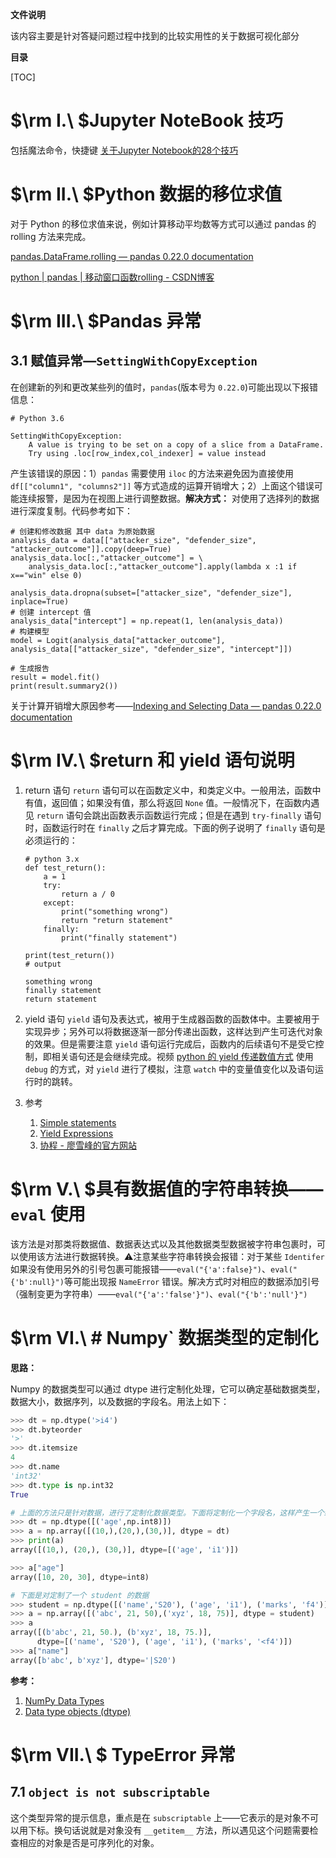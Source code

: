 **文件说明**

该内容主要是针对答疑问题过程中找到的比较实用性的关于数据可视化部分

**目录**

[TOC]

# $\rm I.\ $Jupyter NoteBook 技巧

包括魔法命令，快捷键
[关于Jupyter Notebook的28个技巧](https://zhuanlan.zhihu.com/p/32600329)

# $\rm II.\ $Python 数据的移位求值
对于 Python 的移位求值来说，例如计算移动平均数等方式可以通过 pandas 的 rolling 方法来完成。

[pandas.DataFrame.rolling — pandas 0.22.0 documentation](https://pandas.pydata.org/pandas-docs/stable/generated/pandas.DataFrame.rolling.html)

[python | pandas | 移动窗口函数rolling - CSDN博客](https://blog.csdn.net/xxzhangx/article/details/76938053)

# $\rm III.\ $Pandas 异常

## 3.1 赋值异常—`SettingWithCopyException`

在创建新的列和更改某些列的值时，`pandas`(版本号为 `0.22.0`)可能出现以下报错信息：

```{python}
# Python 3.6

SettingWithCopyException:
 	A value is trying to be set on a copy of a slice from a DataFrame.
 	Try using .loc[row_index,col_indexer] = value instead

```

产生该错误的原因：1）`pandas`	需要使用 `iloc` 的方法来避免因为直接使用 `df[["column1", "columns2"]]` 等方式造成的运算开销增大；2）上面这个错误可能连续报警，是因为在视图上进行调整数据。**解决方式：** 对使用了选择列的数据进行深度复制。代码参考如下：

```
# 创建和修改数据 其中 data 为原始数据
analysis_data = data[["attacker_size", "defender_size", "attacker_outcome"]].copy(deep=True)
analysis_data.loc[:,"attacker_outcome"] = \
    analysis_data.loc[:,"attacker_outcome"].apply(lambda x :1 if x=="win" else 0)
    
analysis_data.dropna(subset=["attacker_size", "defender_size"], inplace=True)
# 创建 intercept 值
analysis_data["intercept"] = np.repeat(1, len(analysis_data))
# 构建模型
model = Logit(analysis_data["attacker_outcome"], analysis_data[["attacker_size", "defender_size", "intercept"]])

# 生成报告
result = model.fit()
print(result.summary2())
```

关于计算开销增大原因参考——[Indexing and Selecting Data — pandas 0.22.0 documentation](http://pandas.pydata.org/pandas-docs/stable/indexing.html#indexing-view-versus-copy)

# $\rm IV.\ $return 和 yield 语句说明
1. return 语句
`return` 语句可以在函数定义中，和类定义中。一般用法，函数中有值，返回值；如果没有值，那么将返回 `None` 值。一般情况下，在函数内遇见 `return` 语句会跳出函数表示函数运行完成；但是在遇到 `try-finally` 语句时，函数运行时在 `finally` 之后才算完成。下面的例子说明了 `finally` 语句是必须运行的：
	
	```{python}
	# python 3.x
	def test_return():
	    a = 1
	    try:
	        return a / 0
	    except:
	        print("something wrong")
	        return "return statement"
	    finally:
	        print("finally statement")
	
	print(test_return())
	# output        
	
	something wrong
	finally statement
	return statement
	```

2. yield 语句
`yield` 语句及表达式，被用于生成器函数的函数体中。主要被用于实现异步；另外可以将数据逐渐一部分传递出函数，这样达到产生可迭代对象的效果。但是需要注意 `yield` 语句运行完成后，函数内的后续语句不是受它控制，即相关语句还是会继续完成。视频 [python 的 yield 传递数值方式](https://www.bilibili.com/video/av23757923) 使用 `debug` 的方式，对 `yield` 进行了模拟，注意 `watch` 中的变量值变化以及语句运行时的跳转。


3. 参考
	1. [Simple statements](https://docs.python.org/3.6/reference/simple_stmts.html#the-return-statement)
	2. [Yield Expressions](https://docs.python.org/3.6/reference/expressions.html#yieldexpr)
	3. [协程 - 廖雪峰的官方网站](https://www.liaoxuefeng.com/wiki/001374738125095c955c1e6d8bb493182103fac9270762a000/0013868328689835ecd883d910145dfa8227b539725e5ed000)

# $\rm V.\ $具有数据值的字符串转换—— `eval` 使用
该方法是对那类将数据值、数据表达式以及其他数据类型数据被字符串包裹时，可以使用该方法进行数据转换。⚠️注意某些字符串转换会报错：对于某些 `Identifer` 如果没有使用另外的引号包裹可能报错——`eval("{'a':false}")`、`eval("{'b':null}")`等可能出现报 `NameError` 错误。解决方式时对相应的数据添加引号（强制变更为字符串）——`eval("{'a':'false'}")`、`eval("{'b':'null'}")`

# $\rm VI.\ # Numpy` 数据类型的定制化

**思路：**

Numpy 的数据类型可以通过 dtype 进行定制化处理，它可以确定基础数据类型，数据大小，数据序列，以及数据的字段名。用法上如下：

```python
>>> dt = np.dtype('>i4')
>>> dt.byteorder
'>'
>>> dt.itemsize
4
>>> dt.name
'int32'
>>> dt.type is np.int32
True

# 上面的方法只是针对数据，进行了定制化数据类型。下面将定制化一个字段名，这样产生一个统一的数据字段名称
>>> dt = np.dtype([('age',np.int8)]) 
>>> a = np.array([(10,),(20,),(30,)], dtype = dt)
>>> print(a)
array([(10,), (20,), (30,)], dtype=[('age', 'i1')])

>>> a["age"]
array([10, 20, 30], dtype=int8)

# 下面是对定制了一个 student 的数据
>>> student = np.dtype([('name','S20'), ('age', 'i1'), ('marks', 'f4')]) 
>>> a = np.array([('abc', 21, 50),('xyz', 18, 75)], dtype = student) 
>>> a
array([(b'abc', 21, 50.), (b'xyz', 18, 75.)],
      dtype=[('name', 'S20'), ('age', 'i1'), ('marks', '<f4')])
>>> a["name"]
array([b'abc', b'xyz'], dtype='|S20')
```

**参考：**

1. [NumPy Data Types](https://www.tutorialspoint.com/numpy/numpy_data_types.htm)
2. [Data type objects (dtype)](https://docs.scipy.org/doc/numpy-1.13.0/reference/arrays.dtypes.html)

# $\rm VII.\ $ TypeError 异常 

## 7.1 `object is not subscriptable`

这个类型异常的提示信息，重点是在 `subscriptable` 上——它表示的是对象不可以用下标。换句话说就是对象没有 `__getitem__` 方法，所以遇见这个问题需要检查相应的对象是否是可序列化的对象。